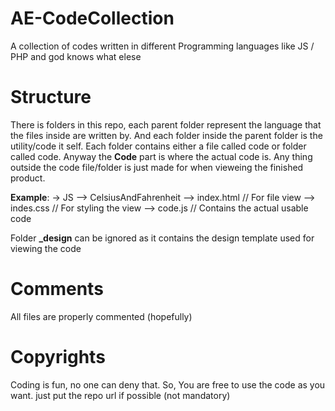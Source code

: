 # AE-CodeCollection

A collection of codes written in different Programming languages like JS / PHP and god knows what elese


# Structure

There is folders in this repo, each parent folder represent the language that the files inside are written by. And each folder inside the parent folder is the utility/code it self.
	Each folder contains either a file called code or folder called code. Anyway the **Code** part is where the actual code is. Any thing outside the code file/folder is just made for when vieweing the finished product.

**Example**:
-> JS
	--> CelsiusAndFahrenheit
		--> index.html // For file view
		--> indes.css // For styling the view
		--> code.js // Contains the actual usable code

Folder **_design** can be ignored as it contains the design template used for viewing the code

# Comments
All files are properly commented (hopefully)

# Copyrights
Coding is fun, no one can deny that. So, You are free to use the code as you want. just put the repo url if possible (not mandatory)